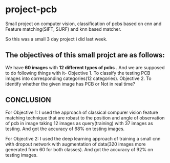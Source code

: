 # project-pcb

Small project on computer vision, classification of pcbs based on cnn and Feature matching(SIFT, SURF) and knn based matcher.

So this was a small 3 day project i did last week.

## The objectives of this small projct are as follows: 
We have **60 images** with **12 different types of
pcbs** . And we are supposed to do following things with it-
Objective 1. To classify the testing PCB images into corresponding categories(12 categories).
Objective 2. To identify whether the given image has PCB or Not in real time?



## **CONCLUSION**

For Objective 1: I  used the approach of classical compurer vision feature matching technique that are robast to the position and angle of observation of pcb in image taking 12 images as query(training) with 37 images  as testing. And got the accuracy of 68% on testing images.

For Objective 2: I used the deep learning approach of training a small cnn with dropout network with augmentation of data(320 images more generated from 60 for both classes). And got the accuracy of 92% on testing images.
